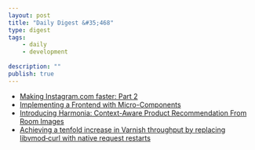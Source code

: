 ```yaml
---
layout: post
title: "Daily Digest &#35;468"
type: digest
tags: 
    - daily
    - development
    
description: ""
publish: true
---
```


- [Making Instagram.com faster: Part 2](https://instagram-engineering.com/making-instagram-com-faster-part-2-f350c8fba0d4)
- [Implementing a Frontend with Micro-Components](https://itnext.io/micro-frontend-941a5f1a3e72)
- [Introducing Harmonia: Context-Aware Product Recommendation From Room Images](https://tech.wayfair.com/data-science/2019/09/introducing-harmonia-context-aware-product-recommendation-from-room-images/)
- [Achieving a tenfold increase in Varnish throughput by replacing libvmod‑curl with native request restarts](https://tech.showmax.com/2019/09/varnish-request-restarts/)
